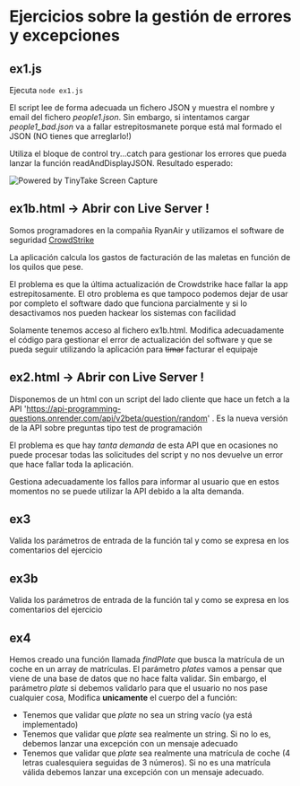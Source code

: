 # Ejercicios sobre la gestión de errores y excepciones

## ex1.js

Ejecuta `node ex1.js`

El script lee de forma adecuada un fichero JSON y muestra el nombre y email del fichero _people1.json_. Sin embargo, si intentamos cargar _people1_bad.json_ va a fallar estrepitosmanete porque está mal formado el JSON (NO tienes que arreglarlo!)

Utiliza el bloque de control try...catch para gestionar los errores que pueda lanzar la función readAndDisplayJSON. Resultado esperado:

<img src="https://oscarm.tinytake.com/media/1677d21?filename=1721817584627_TinyTake24-07-2024-12-39-43_638574143856371369.png&sub_type=thumbnail_preview&type=attachment&width=1198&height=205" title="Powered by TinyTake Screen Capture"/><br>

## ex1b.html -> Abrir con Live Server !

Somos programadores en la compañia RyanAir y utilizamos el software de seguridad [CrowdStrike](https://www.elespanol.com/omicrono/software/20240724/crowdstrike-explica-origen-apagon-informatico-mundial-afecto-millones-equipos-windows/872912725_0.html)

La aplicación calcula los gastos de facturación de las maletas en función de los quilos que pese.

El problema es que la última actualización de Crowdstrike hace fallar la app estrepitosamente. El otro problema es que tampoco podemos dejar de usar por completo el software dado que funciona parcialmente y si lo desactivamos nos pueden hackear los sistemas con facilidad

Solamente tenemos acceso al fichero ex1b.html. Modifica adecuadamente el código para gestionar el error de actualización del software y que se pueda seguir utilizando la aplicación para ~~timar~~ facturar el equipaje


## ex2.html -> Abrir con Live Server !

Disponemos de un html con un script del lado cliente que hace un fetch a la API 'https://api-programming-questions.onrender.com/api/v2beta/question/random' . Es la nueva versión de la API sobre preguntas tipo test de programación

El problema es que hay _tanta demanda_ de esta API que en ocasiones no puede procesar todas las solicitudes del script y no nos devuelve un error que hace fallar toda la aplicación.

Gestiona adecuadamente los fallos para informar al usuario que en estos momentos no se puede utilizar la API debido a la alta demanda.

## ex3

Valida los parámetros de entrada de la función tal y como se expresa en los comentarios del ejercicio

## ex3b

Valida los parámetros de entrada de la función tal y como se expresa en los comentarios del ejercicio

## ex4

Hemos creado una función llamada _findPlate_ que busca la matrícula de un coche en un array de matrículas.
El parámetro _plates_ vamos a pensar que viene de una base de datos que no hace falta validar.
Sin embargo, el parámetro _plate_ si debemos validarlo para que el usuario no nos pase cualquier cosa,
Modifica **unicamente** el cuerpo del a función:

- Tenemos que validar que _plate_ no sea un string vacío (ya está implementado)
- Tenemos que validar que _plate_ sea realmente un string. Si no lo es, debemos lanzar una excepción con un mensaje adecuado
- Tenemos que validar que _plate_ sea realmente una matrícula de coche (4 letras cualesquiera seguidas de 3 números). Si no es una matrícula válida debemos lanzar una excepción con un mensaje adecuado.